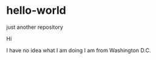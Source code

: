 # hello-world
just another repository

Hi

I have no idea what I am doing
I am from Washington D.C.
